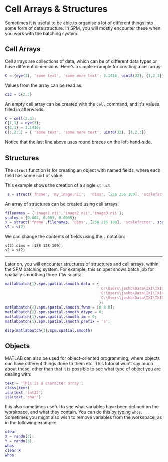# Cell Arrays & Structures
Sometimes it is useful to be able to organise a lot of different things into some form of data structure.
In SPM, you will mostly encounter these when you work with the batching system.

## Cell Arrays
Cell arrays are collections of data, which can be of different data types or have different dimensions.
Here's a simple example for creating a cell array:
```matlab
C = {eye(3), 'some text', 'some more text'; 3.1416, uint8(32), {1,2,3}}
```
Values from the array can be read as:
```matlab
c23 = C{2,3}
```

An empty cell array can be created with the ``cell`` command, and it's values filled in afterwards:
```matlab
C = cell(2,3);
C{1,1} = eye(3);
C{2,1} = 3.1416;
C(:,2:3) = { 'some text', 'some more text'; uint8(32), {1,2,3}}
```
Notice that the last line above uses round braces on the left-hand-side.


## Structures
The ``struct`` function is for creating an object with named fields, where each field has some sort of value.

This example shows the creation of a single ``struct``
```matlab
 s = struct('fname', 'my_image.nii',  'dims', [256 256 100], 'scalefactor', 0.0039)
```

An array of structures can be created using cell arrays:
```matlab
filenames = {'image1.nii','image2.nii','image3.nii'};
scales = {0.004, 0.003, 0.0035};
s = struct('fname',filenames, 'dims', [256 256 100], 'scalefactor', scales)
s2 = s(2)
```

We can change the contents of fields using the ``.`` notation:
```
s(2).dims = [128 128 100];
s2 = s(2)
```

---

Later on, you will encounter structures of structures and cell arrays, within the SPM batching system.
For example, this snippet shows batch job for spatially smoothing three T1w scans:
```matlab
matlabbatch{1}.spm.spatial.smooth.data = {
                                          'C:\Users\jashb\Data\IXI\IXI002-Guys-0828-T1.nii,1'
                                          'C:\Users\jashb\Data\IXI\IXI012-HH-1211-T1.nii,1'
                                          'C:\Users\jashb\Data\IXI\IXI013-HH-1212-T1.nii,1'
                                          };
matlabbatch{1}.spm.spatial.smooth.fwhm = [8 8 8];
matlabbatch{1}.spm.spatial.smooth.dtype = 0;
matlabbatch{1}.spm.spatial.smooth.im = 0;
matlabbatch{1}.spm.spatial.smooth.prefix = 's';

disp(matlabbatch{1}.spm.spatial.smooth)
```

## Objects
MATLAB can also be used for object-oriented programming, where objects can have different things done to them etc.
This tutorial won't say much about these, other than that it is possible to see what type of object you are dealing with:
```matlab
text = 'This is a character array';
class(text)
isa(text,'int32')
isa(text,'char')
```

It is also sometimes useful to see what variables have been defined on the worskpace, and what they contain. You can do this by typing ``whos``.
Sometimes you might also wish to remove variables from the workspace, as in the following example:
```matlab
clear
X = randn(3);
Y = randn(3);
whos
clear X
whos
```
